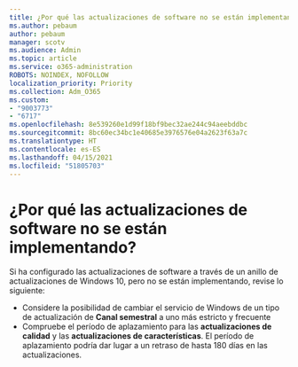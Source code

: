 ```yaml
---
title: ¿Por qué las actualizaciones de software no se están implementando?
ms.author: pebaum
author: pebaum
manager: scotv
ms.audience: Admin
ms.topic: article
ms.service: o365-administration
ROBOTS: NOINDEX, NOFOLLOW
localization_priority: Priority
ms.collection: Adm_O365
ms.custom:
- "9003773"
- "6717"
ms.openlocfilehash: 8e539260e1d99f18bf9bec32ae244c94aeebddbc
ms.sourcegitcommit: 8bc60ec34bc1e40685e3976576e04a2623f63a7c
ms.translationtype: HT
ms.contentlocale: es-ES
ms.lasthandoff: 04/15/2021
ms.locfileid: "51805703"
---
```

# <a name="why-software-updates-are-not-being-deployed"></a>¿Por qué las actualizaciones de software no se están implementando?

Si ha configurado las actualizaciones de software a través de un anillo de actualizaciones de Windows 10, pero no se están implementando, revise lo siguiente:  

- Considere la posibilidad de cambiar el servicio de Windows de un tipo de actualización de **Canal semestral** a uno más estricto y frecuente  
- Compruebe el período de aplazamiento para las **actualizaciones de calidad** y las **actualizaciones de características**. El período de aplazamiento podría dar lugar a un retraso de hasta 180 días en las actualizaciones.
